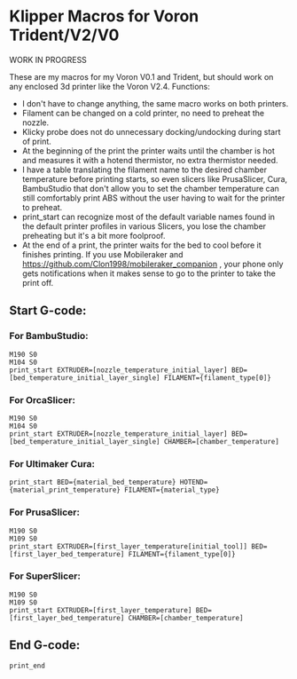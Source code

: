 # Klipper Macros for Voron Trident/V2/V0
WORK IN PROGRESS

These are my macros for my Voron V0.1 and Trident, but should work on any enclosed 3d printer like the Voron V2.4.
Functions:
* I don't have to change anything, the same macro works on both printers. 
* Filament can be changed on a cold printer, no need to preheat the nozzle.
* Klicky probe does not do unnecessary docking/undocking during start of print. 
* At the beginning of the print the printer waits until the chamber is hot and measures it with a hotend thermistor, no extra thermistor needed.
* I have a table translating the filament name to the desired chamber temperature before printing starts, so even slicers like PrusaSlicer, Cura, BambuStudio that don't allow you to set the chamber temperature can still comfortably print ABS without the user having to wait for the printer to preheat.
* print_start can recognize most of the default variable names found in the default printer profiles in various Slicers, you lose the chamber preheating but it's a bit more foolproof.
* At the end of a print, the printer waits for the bed to cool before it finishes printing. If you use Mobileraker and https://github.com/Clon1998/mobileraker_companion , your phone only gets notifications when it makes sense to go to the printer to take the print off.

## Start G-code:
### For BambuStudio:
```
M190 S0
M104 S0
print_start EXTRUDER=[nozzle_temperature_initial_layer] BED=[bed_temperature_initial_layer_single] FILAMENT={filament_type[0]} 
```
### For OrcaSlicer:
```
M190 S0
M104 S0
print_start EXTRUDER=[nozzle_temperature_initial_layer] BED=[bed_temperature_initial_layer_single] CHAMBER=[chamber_temperature] 
```
### For Ultimaker Cura:
```
print_start BED={material_bed_temperature} HOTEND={material_print_temperature} FILAMENT={material_type}
```

### For PrusaSlicer:
```
M190 S0
M109 S0
print_start EXTRUDER=[first_layer_temperature[initial_tool]] BED=[first_layer_bed_temperature] FILAMENT={filament_type[0]}
```

### For SuperSlicer:
```
M190 S0
M109 S0
print_start EXTRUDER=[first_layer_temperature] BED=[first_layer_bed_temperature] CHAMBER=[chamber_temperature]
```

## End G-code:
```
print_end 
```
